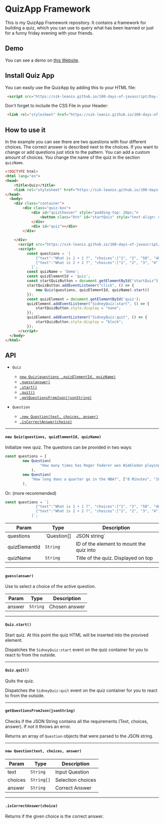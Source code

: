 # QuizApp Framework
This is my QuizApp Framework repository. It contains a framework for building a quiz, which you can use to query what has been learned or just for a funny friday evening with your friends. 

## Demo
You can see a demo on [this Website](https://sik-leanix.github.io/100-days-of-javascript/Day-11-Quiz-App/index.html).

## Install Quiz App
You can easily use the QuizApp by adding this to your HTML file:

```HTML 
 <script src="https://sik-leanix.github.io/100-days-of-javascript/Day-11-Quiz-App/app.js"></script>
```

Don't forget to include the CSS File in your Header:

```HTML
 <link rel="stylesheet" href="https://sik-leanix.github.io/100-days-of-javascript/Day-11-Quiz-App/quizFramework.css">
```

## How to use it

In the example you can see there are two questions with four different choices. The correct answer is described next to the choices. If you want to change or add questions just stick to the pattern. You can add a custom amount of choices. You change the name of the quiz in the section ``quizName``. 


```HTML
<!DOCTYPE html>
<html lang="en">
<head>
    <title>Quiz</title>
    <link rel="stylesheet" href="https://sik-leanix.github.io/100-days-of-javascript/Day-11-Quiz-App/quizFramework.css">
</head>
  <body>
    <div class="container">
        <div class="quiz-box">
            <div id="quizChooser" style="padding-top: 20px;">
                <button class="btn" id="startQuiz" style="text-align: center">Start the Quiz</button>
            </div>
            <div id="quiz"></div>
        </div>
     
    </div>
      <script src="https://sik-leanix.github.io/100-days-of-javascript/Day-11-Quiz-App/app.js"></script>
      <script>
          const questions = `[
              {"text":"What is 1 + 1 ?", "choices":["1", "2", "50", "40"], "answer":"2"},
              {"text":"What is 2 + 2 ?", "choices":["1", "2", "3", "4"], "answer":"4"}
            ]`;
          const quizName = 'Demo';
          const quizElementId = 'quiz';
          const startQuizButton = document.getElementById("startQuiz");
          startQuizButton.addEventListener("click", () => {
              new Quiz(questions, quizElementId, quizName).start()
          });
          const quizElement = document.getElementById('quiz');
          quizElement.addEventListener("SidneyQuiz:start", () => {
              startQuizButton.style.display = "none";
          });
          quizElement.addEventListener("SidneyQuiz:quit", () => {
              startQuizButton.style.display = "block";
          });
      </script>
  </body>
</html>
```

## API

* `Quiz`
  * [`new Quiz(questions ,quizElementId, quizName)`](#new)
  * [`.guess(answer)`](#guess-answer)
  * [`.start()`](#start)
  * [`.quit()`](#quit)
  * [`.getQuestionsFromJson(jsonString)`](#check-JSON)


* `Question`
  * [`.new Question(text, choices, answer)`](#new-Question)
  * [`.isCorrectAnswer(choice)`](#correctAnswer)


* * *

<a name="new"></a>
#### `new Quiz(questions, quizElementId, quizName)`

Initialize new quiz. The questions can be provided in two ways:

```Javascript
const questions = [
        new Question(
                "How many times has Roger Federer won Wimbledon playing singles?", ["7", "10", "8", "5"], "8"
            ),
        new Question(
            "How long does a quarter go in the NBA?", ["8 Minutes", "10 Minutes", "12 Minutes", "15 Minutes"], "12 Minutes"
        ),
``` 

Or: (more recommended)

```Javascript 
const questions = `[
              {"text":"What is 1 + 1 ?", "choices":["1", "2", "50", "40"], "answer":"2"},
              {"text":"What is 2 + 2 ?", "choices":["1", "2", "3", "4"], "answer":"4"}
            ]`;
```

| Param | Type | Description |
| --- | --- | --- |
| questions | `Question[] | JSON string` | Input for definded questions in an array |
| quizElementId | `String` | ID of the element to mount the quiz into |
| quizName | `String` | Title of the quiz. Displayed on top |

* * *

<a name="guess-answer"></a>
#### `guess(answer)`

Use to select a choice of the active question.

| Param | Type | Description |
| --- | --- | --- |
| answer | `String` |  Chosen answer  |

* * *

<a name="start"></a>
#### `Quiz.start()`

Start quiz. At this point the quiz HTML will be inserted into the provived element.

Dispatches the `SidneyQuiz:start` event on the quiz container for you to react to from the outside.

* * *

<a name="quit"></a>
#### `Quiz.quit()`

Quits the quiz.

Dispatches the `SidneyQuiz:quit` event on the quiz container for you to react to from the outside.

* * *

<a name="check-JSON"></a>
#### `getQuestionsFromJson(jsonString)`

Checks if the JSON String contains all the requirements (Text, choices, answer).
If not it throws an error.

Returns an array of `Question` objects that were parsed to the JSON string.

* * *

<a name="new-Question"></a>
#### `new Question(text, choices, answer)`

| Param | Type | Description |
| --- | --- | --- |
| text | `String` | Input Question |
| choices | `String[]` | Selection choices |
| answer | `String` | Correct Answer |

*** 

<a name="correctAnswer"></a>
#### `.isCorrectAnswer(choice)`

Returns if the given choice is the correct answer.
